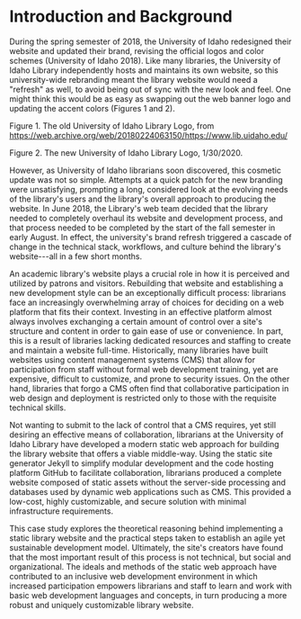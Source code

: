 # Introduction and Background

During the spring semester of 2018, the University of Idaho redesigned their website and updated their brand, revising the official logos and color schemes (University of Idaho 2018). Like many libraries, the University of Idaho Library independently hosts and maintains its own website, so this university-wide rebranding meant the library website would need a "refresh" as well, to avoid being out of sync with the new look and feel. One might think this would be as easy as swapping out the web banner logo and updating the accent colors (Figures 1 and 2).

Figure 1. The old University of Idaho Library Logo, from <https://web.archive.org/web/20180224063150/https://www.lib.uidaho.edu/>

Figure 2. The new University of Idaho Library Logo, 1/30/2020.

However, as University of Idaho librarians soon discovered, this cosmetic update was not so simple. Attempts at a quick patch for the new branding were unsatisfying, prompting a long, considered look at the evolving needs of the library's users and the library's overall approach to producing the website. In June 2018, the Library's web team decided that the library needed to completely overhaul its website and development process, and that process needed to be completed by the start of the fall semester in early August. In effect, the university's brand refresh triggered a cascade of change in the technical stack, workflows, and culture behind the library's website---all in a few short months.

An academic library's website plays a crucial role in how it is perceived and utilized by patrons and visitors. Rebuilding that website and establishing a new development style can be an exceptionally difficult process: librarians face an increasingly overwhelming array of choices for deciding on a web platform that fits their context. Investing in an effective platform almost always involves exchanging a certain amount of control over a site's structure and content in order to gain ease of use or convenience. In part, this is a result of libraries lacking dedicated resources and staffing to create and maintain a website full-time. Historically, many libraries have built websites using content management systems (CMS) that allow for participation from staff without formal web development training, yet are expensive, difficult to customize, and prone to security issues. On the other hand, libraries that forgo a CMS often find that collaborative participation in web design and deployment is restricted only to those with the requisite technical skills.

Not wanting to submit to the lack of control that a CMS requires, yet still desiring an effective means of collaboration, librarians at the University of Idaho Library have developed a modern static web approach for building the library website that offers a viable middle-way. Using the static site generator Jekyll to simplify modular development and the code hosting platform GitHub to facilitate collaboration, librarians produced a complete website composed of static assets without the server-side processing and databases used by dynamic web applications such as CMS. This provided a low-cost, highly customizable, and secure solution with minimal infrastructure requirements.

This case study explores the theoretical reasoning behind implementing a static library website and the practical steps taken to establish an agile yet sustainable development model. Ultimately, the site's creators have found that the most important result of this process is not technical, but social and organizational. The ideals and methods of the static web approach have contributed to an inclusive web development environment in which increased participation empowers librarians and staff to learn and work with basic web development languages and concepts, in turn producing a more robust and uniquely customizable library website.
